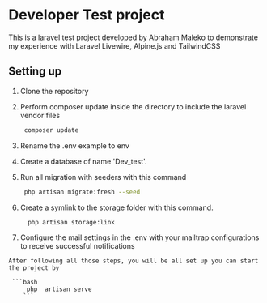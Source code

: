 # Developer Test project

This is a laravel test project developed by Abraham Maleko to demonstrate my experience with Laravel Livewire, Alpine.js and TailwindCSS

## Setting up

  1. Clone the repository 
  
  2. Perform composer update inside the directory to include the laravel vendor files

        ```bash
         composer update
        ```
  3. Rename the .env example to env

  4. Create a database of name 'Dev_test'.

  5. Run all migration with seeders with this command 
     
        ```bash
         php artisan migrate:fresh --seed
        ```
  6. Create a symlink to the storage folder with this command.

       ```bash
         php artisan storage:link
        ```
   7. Configure the mail settings in the .env with your mailtrap configurations to receive successful notifications
   
    After following all those steps, you will be all set up you can start the project by 

     ```bash
         php  artisan serve
        ```
